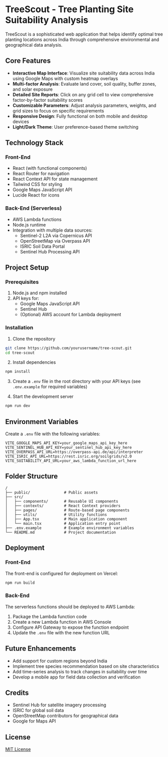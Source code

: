 # TreeScout - Tree Planting Site Suitability Analysis

TreeScout is a sophisticated web application that helps identify optimal tree planting locations across India through comprehensive environmental and geographical data analysis.

## Core Features

- **Interactive Map Interface**: Visualize site suitability data across India using Google Maps with custom heatmap overlays
- **Multi-factor Analysis**: Evaluate land cover, soil quality, buffer zones, and solar exposure
- **Detailed Site Reports**: Click on any grid cell to view comprehensive factor-by-factor suitability scores
- **Customizable Parameters**: Adjust analysis parameters, weights, and grid sizes to focus on specific requirements
- **Responsive Design**: Fully functional on both mobile and desktop devices
- **Light/Dark Theme**: User preference-based theme switching

## Technology Stack

### Front-End
- React (with functional components)
- React Router for navigation
- React Context API for state management
- Tailwind CSS for styling
- Google Maps JavaScript API
- Lucide React for icons

### Back-End (Serverless)
- AWS Lambda functions
- Node.js runtime
- Integration with multiple data sources:
  - Sentinel-2 L2A via Copernicus API
  - OpenStreetMap via Overpass API
  - ISRIC Soil Data Portal
  - Sentinel Hub Processing API

## Project Setup

### Prerequisites
1. Node.js and npm installed
2. API keys for:
   - Google Maps JavaScript API
   - Sentinel Hub
   - (Optional) AWS account for Lambda deployment

### Installation

1. Clone the repository
```bash
git clone https://github.com/yourusername/tree-scout.git
cd tree-scout
```

2. Install dependencies
```bash
npm install
```

3. Create a `.env` file in the root directory with your API keys (see `.env.example` for required variables)

4. Start the development server
```bash
npm run dev
```

## Environment Variables

Create a `.env` file with the following variables:

```
VITE_GOOGLE_MAPS_API_KEY=your_google_maps_api_key_here
VITE_SENTINEL_HUB_API_KEY=your_sentinel_hub_api_key_here
VITE_OVERPASS_API_URL=https://overpass-api.de/api/interpreter
VITE_ISRIC_API_URL=https://rest.isric.org/soilgrids/v2.0
VITE_SUITABILITY_API_URL=your_aws_lambda_function_url_here
```

## Folder Structure

```
/
├── public/               # Public assets
├── src/
│   ├── components/       # Reusable UI components
│   ├── contexts/         # React Context providers
│   ├── pages/            # Route-based page components
│   ├── utils/            # Utility functions
│   ├── App.tsx           # Main application component
│   └── main.tsx          # Application entry point
├── .env.example          # Example environment variables
└── README.md             # Project documentation
```

## Deployment

### Front-End
The front-end is configured for deployment on Vercel:

```bash
npm run build
```

### Back-End
The serverless functions should be deployed to AWS Lambda:

1. Package the Lambda function code
2. Create a new Lambda function in AWS Console
3. Configure API Gateway to expose the function endpoint
4. Update the `.env` file with the new function URL

## Future Enhancements

- Add support for custom regions beyond India
- Implement tree species recommendation based on site characteristics
- Add time-series analysis to track changes in suitability over time
- Develop a mobile app for field data collection and verification

## Credits

- Sentinel Hub for satellite imagery processing
- ISRIC for global soil data
- OpenStreetMap contributors for geographical data
- Google for Maps API

## License

[MIT License](LICENSE)